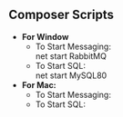 ## Composer Scripts
<ul>
    <li><b>For Window</b>
        <ul>
            <li>To Start Messaging: <br> net start RabbitMQ</li>
            <li>To Start SQL: <br> net start MySQL80</li>
        </ul>
    </li>
    <li><b>For Mac:</b>
        <ul>
            <li>To Start Messaging: <br> </li>
            <li>To Start SQL: <br> </li>
        </ul>
    </li>
</ul>
